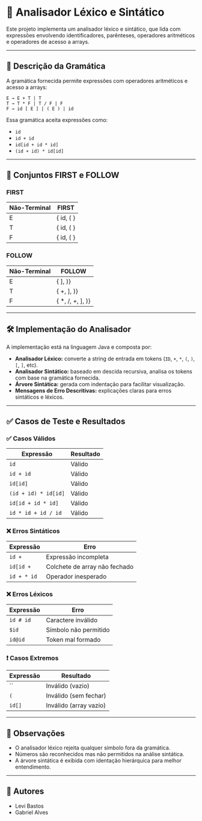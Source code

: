 # 📘 Analisador Léxico e Sintático

Este projeto implementa um analisador léxico e sintático, que lida com expressões envolvendo identificadores, parênteses, operadores aritméticos e operadores de acesso a arrays.

---

## 📜 Descrição da Gramática

A gramática fornecida permite expressões com operadores aritméticos e acesso a arrays:

```
E → E + T | T  
T → T * F | T / F | F  
F → id [ E ] | ( E ) | id
```

Essa gramática aceita expressões como:

- `id`
- `id + id`
- `id[id + id * id]`
- `(id + id) * id[id]`

---

## 🧠 Conjuntos FIRST e FOLLOW

### FIRST

| Não-Terminal | FIRST    |
|--------------|----------|
| E            | { id, ( }|
| T            | { id, ( }|
| F            | { id, ( }|

### FOLLOW

| Não-Terminal | FOLLOW           |
|--------------|------------------|
| E            | { ], )}          |
| T            | { +, ], )}       |
| F            | { *, /, +, ], )} |

---

## 🛠️ Implementação do Analisador

A implementação está na linguagem Java e composta por:

- **Analisador Léxico:** converte a string de entrada em tokens (`ID`, `+`, `*`, `(`, `)`, `[`, `]`, etc).
- **Analisador Sintático:** baseado em descida recursiva, analisa os tokens com base na gramática fornecida.
- **Árvore Sintática:** gerada com indentação para facilitar visualização.
- **Mensagens de Erro Descritivas:** explicações claras para erros sintáticos e léxicos.

---

## ✅ Casos de Teste e Resultados

### ✅ Casos Válidos

| Expressão                      | Resultado      |
|-------------------------------|----------------|
| `id`                          | Válido         |
| `id + id`                     | Válido         |
| `id[id]`                      | Válido         |
| `(id + id) * id[id]`          | Válido         |
| `id[id + id * id]`            | Válido         |
| `id * id + id / id`           | Válido         |

### ❌ Erros Sintáticos

| Expressão         | Erro                            |
|------------------|----------------------------------|
| `id +`           | Expressão incompleta             |
| `id[id +`        | Colchete de array não fechado    |
| `id + * id`      | Operador inesperado              |

### ❌ Erros Léxicos

| Expressão        | Erro                     |
|------------------|--------------------------|
| `id # id`        | Caractere inválido       |
| `$id`            | Símbolo não permitido    |
| `id@id`          | Token mal formado        |

### ❗ Casos Extremos

| Expressão  | Resultado             |
|------------|-----------------------|
| ``         | Inválido (vazio)      |
| `(`        | Inválido (sem fechar) |
| `id[]`     | Inválido (array vazio)|

---

## 📌 Observações

- O analisador léxico rejeita qualquer símbolo fora da gramática.
- Números são reconhecidos mas não permitidos na análise sintática.
- A árvore sintática é exibida com identação hierárquica para melhor entendimento.

---

## 👤 Autores

- Levi Bastos  
- Gabriel Alves
